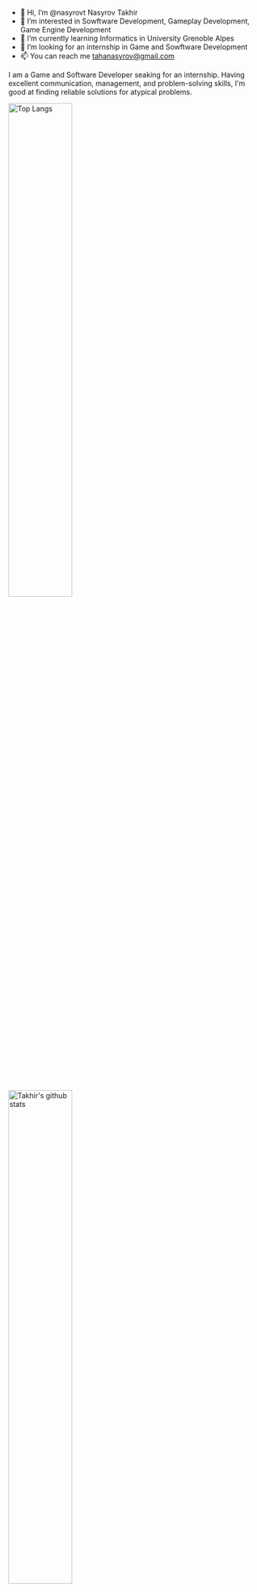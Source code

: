 - 👋 Hi, I’m @nasyrovt Nasyrov Takhir
- 👀 I’m interested in Sowftware Development, Gameplay Development, Game Engine Development
- 🌱 I’m currently learning Informatics in University Grenoble Alpes
- 💞️ I’m looking for an internship in Game and Sowftware Development
- 📫 You can reach me tahanasyrov@gmail.com

I am a Game and Software Developer seaking for an  internship. 
Having excellent communication, management, and problem-solving skills, I'm good at finding reliable solutions for atypical problems.

<div>
   <a href="https://github.com/anuraghazra/github-readme-stats">
   <img width="50%" alt="Top Langs" src="https://github-readme-stats.vercel.app/api/top-langs?username=nasyrovt&show_icons=true&layout=compact&hide=shader%20lab,html&count_private=true&langs_count=6&theme=radical" />
   </a>
   <a href="https://github.com/anuraghazra/github-readme-stats">
   <img width="50%" alt="Takhir's github stats" src="https://github-readme-stats.vercel.app/api?username=nasyrovt&show_icons=true&show_icons=true&count_private=true&theme=radical" />
   </a>
</div>
<!---
nasyrovt/nasyrovt is a ✨ special ✨ repository because its `README.md` (this file) appears on your GitHub profile.
You can click the Preview link to take a look at your changes.
--->
